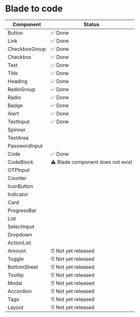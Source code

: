 # Blade to code

| Component     | Status                            |
| ------------- | --------------------------------- |
| Button        | ✅ Done                           |
| Link          | ✅ Done                           |
| CheckboxGroup | ✅ Done                           |
| Checkbox      | ✅ Done                           |
| Text          | ✅ Done                           |
| Title         | ✅ Done                           |
| Heading       | ✅ Done                           |
| RadioGroup    | ✅ Done                           |
| Radio         | ✅ Done                           |
| Badge         | ✅ Done                           |
| Alert         | ✅ Done                           |
| TextInput     | ✅ Done                           |
| Spinner       |                                   |
| TextArea      |                                   |
| PasswordInput |                                   |
| Code          | ✅ Done                           |
| CodeBlock     | ⚠️ Blade component does not exist |
| OTPInput      |                                   |
| Counter       |                                   |
| IconButton    |                                   |
| Indicator     |                                   |
| Card          |                                   |
| ProgressBar   |                                   |
| List          |                                   |
| SelectInput   |                                   |
| Dropdown      |                                   |
| ActionList    |                                   |
| Amount        | ⏰ Not yet released               |
| Toggle        | ⏰ Not yet released               |
| BottomSheet   | ⏰ Not yet released               |
| Tooltip       | ⏰ Not yet released               |
| Modal         | ⏰ Not yet released               |
| Accordion     | ⏰ Not yet released               |
| Tags          | ⏰ Not yet released               |
| Layout        | ⏰ Not yet released               |
